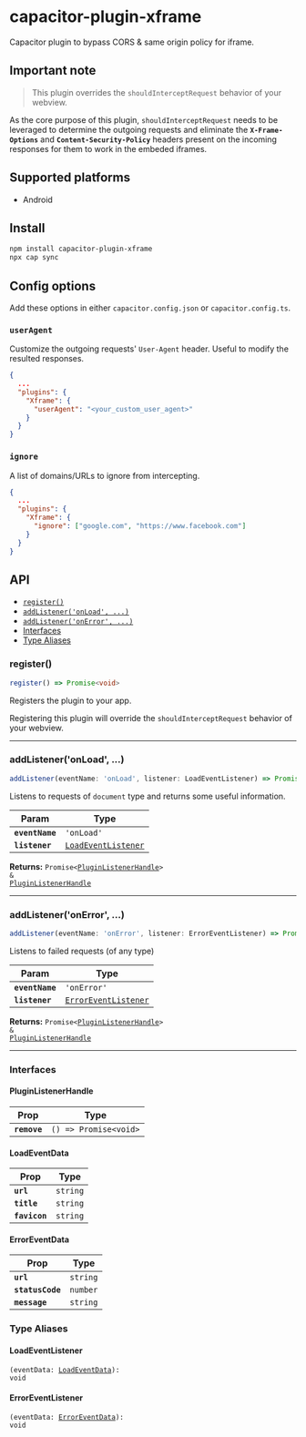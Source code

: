 # capacitor-plugin-xframe

Capacitor plugin to bypass CORS & same origin policy for iframe.

## Important note

> This plugin overrides the `shouldInterceptRequest` behavior of your webview.

As the core purpose of this plugin, `shouldInterceptRequest` needs to be leveraged to determine the outgoing requests and eliminate the **`X-Frame-Options`** and **`Content-Security-Policy`** headers present on the incoming responses for them to work in the embeded iframes.

## Supported platforms

- Android

## Install

```bash
npm install capacitor-plugin-xframe
npx cap sync
```

## Config options

Add these options in either `capacitor.config.json` or `capacitor.config.ts`.

### `userAgent`

Customize the outgoing requests' `User-Agent` header. Useful to modify the resulted responses.

```json
{
  ...
  "plugins": {
    "Xframe": {
      "userAgent": "<your_custom_user_agent>"
    }
  }
}
```

### `ignore`

A list of domains/URLs to ignore from intercepting.

```json
{
  ...
  "plugins": {
    "Xframe": {
      "ignore": ["google.com", "https://www.facebook.com"]
    }
  }
}
```

## API

<docgen-index>

- [`register()`](#register)
- [`addListener('onLoad', ...)`](#addlisteneronload)
- [`addListener('onError', ...)`](#addlisteneronerror)
- [Interfaces](#interfaces)
- [Type Aliases](#type-aliases)

</docgen-index>

<docgen-api>
<!--Update the source file JSDoc comments and rerun docgen to update the docs below-->

### register()

```typescript
register() => Promise<void>
```

Registers the plugin to your app.

Registering this plugin will override the `shouldInterceptRequest` behavior of your webview.

---

### addListener('onLoad', ...)

```typescript
addListener(eventName: 'onLoad', listener: LoadEventListener) => Promise<PluginListenerHandle> & PluginListenerHandle
```

Listens to requests of `document` type and returns some useful information.

| Param           | Type                                                            |
| --------------- | --------------------------------------------------------------- |
| **`eventName`** | <code>'onLoad'</code>                                           |
| **`listener`**  | <code><a href="#loadeventlistener">LoadEventListener</a></code> |

**Returns:** <code>Promise&lt;<a href="#pluginlistenerhandle">PluginListenerHandle</a>&gt; & <a href="#pluginlistenerhandle">PluginListenerHandle</a></code>

---

### addListener('onError', ...)

```typescript
addListener(eventName: 'onError', listener: ErrorEventListener) => Promise<PluginListenerHandle> & PluginListenerHandle
```

Listens to failed requests (of any type)

| Param           | Type                                                              |
| --------------- | ----------------------------------------------------------------- |
| **`eventName`** | <code>'onError'</code>                                            |
| **`listener`**  | <code><a href="#erroreventlistener">ErrorEventListener</a></code> |

**Returns:** <code>Promise&lt;<a href="#pluginlistenerhandle">PluginListenerHandle</a>&gt; & <a href="#pluginlistenerhandle">PluginListenerHandle</a></code>

---

### Interfaces

#### PluginListenerHandle

| Prop         | Type                                      |
| ------------ | ----------------------------------------- |
| **`remove`** | <code>() =&gt; Promise&lt;void&gt;</code> |

#### LoadEventData

| Prop          | Type                |
| ------------- | ------------------- |
| **`url`**     | <code>string</code> |
| **`title`**   | <code>string</code> |
| **`favicon`** | <code>string</code> |

#### ErrorEventData

| Prop             | Type                |
| ---------------- | ------------------- |
| **`url`**        | <code>string</code> |
| **`statusCode`** | <code>number</code> |
| **`message`**    | <code>string</code> |

### Type Aliases

#### LoadEventListener

<code>(eventData: <a href="#loadeventdata">LoadEventData</a>): void</code>

#### ErrorEventListener

<code>(eventData: <a href="#erroreventdata">ErrorEventData</a>): void</code>

</docgen-api>

